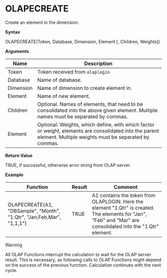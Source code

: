 # OLAPECREATE

Create an element in the dimension.

**Syntax**

OLAPECREATE(Token, Database, Dimension, Element \[, Children, Weights\])

**Arguments**

| Name      | Description                                                                                                                                                    |
|-----------|----------------------------------------------------------------------------------------------------------------------------------------------------------------|
| Token     | Token received from `olaplogin`                                                                                                                                |
| Database  | Name of database.                                                                                                                                              |
| Dimension | Name of dimension to create element in.                                                                                                                        |
| Element   | Name of new element.                                                                                                                                           |
| Children  | Optional. Names of elements, that need to be consolidated into the above given element. Multiple names must be separated by commas.                            |
| Element   | Optional. Weights, which define, with which factor or weight, elements are consolidated into the parent element. Multiple weights must be separated by commas. |

**Return Value**

TRUE, if successful, otherwise error string from OLAP server.

**Example**

| Function                                                              | Result | Comment                                                                                                                                                       |
|-----------------------------------------------------------------------|--------|---------------------------------------------------------------------------------------------------------------------------------------------------------------|
| OLAPECREATE(A1, "DBSample", "Month", "1.Qtr", "Jan,Feb,Mar", "1,1,1") | TRUE   | A1 contains the token from OLAPLOGIN. Here the element "1.Qtr" is created. The elements for "Jan", "Feb" and "Mar" are consolidated into the "1.Qtr" element. |

<div class="warning">

<div class="title">

Warning

</div>

All OLAP Functions interrupt the calculation to wait for the OLAP server
result. This is necessary, as following calls to OLAP Functions might
depend on the success of the previous function. Calculation continues
with the next cycle.

</div>

